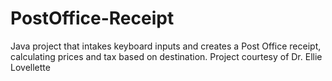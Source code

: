 # PostOffice-Receipt
Java project that intakes keyboard inputs and creates a Post Office receipt, calculating prices and tax based on destination. Project courtesy of Dr. Ellie Lovellette
